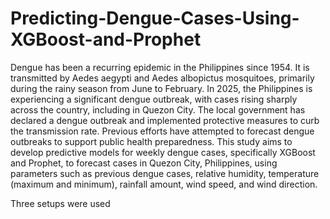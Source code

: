 # Predicting-Dengue-Cases-Using-XGBoost-and-Prophet

Dengue has been a recurring epidemic in the Philippines since 1954. It is transmitted by Aedes aegypti and Aedes albopictus mosquitoes, primarily during the rainy season from June to February. In 2025, the Philippines is experiencing a significant dengue outbreak, with cases rising sharply across the country, including in Quezon City. The local government has declared a dengue outbreak and implemented protective measures to curb the transmission rate. Previous efforts have attempted to forecast dengue outbreaks to support public health preparedness. This study aims to develop predictive models for weekly dengue cases, specifically XGBoost and Prophet, to forecast cases in Quezon City, Philippines, using parameters such as previous dengue cases, relative humidity, temperature (maximum and minimum), rainfall amount, wind speed, and wind direction. 

Three setups were used 
